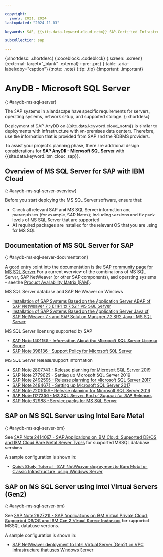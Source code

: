 ```yaml
---

copyright:
  years: 2021, 2024
lastupdated: "2024-12-03"

keywords: SAP, {{site.data.keyword.cloud_notm}} SAP-Certified Infrastructure, {{site.data.keyword.ibm_cloud_sap}}, SAP Workloads

subcollection: sap

---
```


{:shortdesc: .shortdesc}
{:codeblock: .codeblock}
{:screen: .screen}
{:external: target="_blank" .external}
{:pre: .pre}
{:table: .aria-labeledby="caption"}
{:note: .note}
{:tip: .tip}
{:important: .important}

# AnyDB - Microsoft SQL Server
{: #anydb-ms-sql-server}

The SAP systems in a landscape have specific requirements for servers, operating systems, network setup, and supported storage.
{: shortdesc}

Deployment of SAP AnyDB on {{site.data.keyword.cloud_notm}} is similar to deployments with infrastructure with on-premises data centers. Therefore, use the information that is provided from SAP and the RDBMS providers.

To assist your project's planning phase, there are additional design considerations for **SAP AnyDB - Microsoft SQL Server** with {{site.data.keyword.ibm_cloud_sap}}.

## Overview of MS SQL Server for SAP with IBM Cloud
{: #anydb-ms-sql-server-overview}

Before you start deploying the MS SQL Server software, ensure that:
 * Check all relevant SAP and MS SQL Server information and prerequisites (for example, SAP Notes); including versions and fix pack levels of MS SQL Server that are supported
 * All required packages are installed for the relevant OS that you are using for MS SQL

## Documentation of MS SQL Server for SAP
{: #anydb-ms-sql-server-documentation}

A good entry point into the documentation is the [SAP community page for MS SQL Server](https://pages.community.sap.com/topics/sql-server)
For a current overview of the combinations of MS SQL Server, SAP NetWeaver (or other SAP components), and operating systems - see the [Product Availability Matrix (PAM)](https://userapps.support.sap.com/sap/support/pam).

MS SQL Server database and SAP NetWeaver on Windows
 * [Installation of SAP Systems Based on the Application Server ABAP of SAP NetWeaver 7.3 EHP1 to 7.52 : MS SQL Server](https://help.sap.com/docs/SLTOOLSET/c22d9ecc82ca4ab591a91942fe5c0020/9420dabb130e4ae1996b3f39e202cc6e.html?version=CURRENT_VERSION)
 * [Installation of SAP Systems Based on the Application Server Java of SAP NetWeaver 7.5 and SAP Solution Manager 7.2 SR2 Java : MS SQL Server](https://help.sap.com/docs/SLTOOLSET/34ba60e8526d4110921c9c0fd05b4b6d/9420dabb130e4ae1996b3f39e202cc6e.html?version=CURRENT_VERSION)

MS SQL Server licensing supported by SAP
 * [SAP Note 1491158 - Information About the Microsoft SQL Server License Scope](https://me.sap.com/notes/1491158)
 * [SAP Note 398136 - Support Policy for Microsoft SQL Server](https://me.sap.com/notes/398136)

MS SQL Server release/support information
 * [SAP Note 2807743 - Release planning for Microsoft SQL Server 2019](https://me.sap.com/notes/2807743)
 * [SAP Note 2779625 - Setting up Microsoft SQL Server 2019](https://me.sap.com/notes/2779625)
 * [SAP Note 2492596 - Release planning for Microsoft SQL Server 2017](https://me.sap.com/notes/2492596)
 * [SAP Note 2484674 - Setting up Microsoft SQL Server 2017](https://me.sap.com/notes/2484674)
 * [SAP Note 2201059 - Release planning for Microsoft SQL Server 2016](https://me.sap.com/notes/2201059)
 * [SAP Note 1177356 - MS SQL Server: End of Support for SAP Releases](https://me.sap.com/notes/1177356)
 * [SAP Note 62988 - Service packs for MS SQL Server](https://me.sap.com/notes/62988)

## SAP on MS SQL Server using Intel Bare Metal
{: #anydb-ms-sql-server-bm}

See [SAP Note 2414097 - SAP Applications on IBM Cloud: Supported DB/OS and IBM Cloud Bare Metal Server Types](https://me.sap.com/notes/2414097) for supported MSSQL database versions.

A sample configuration is shown in:
 * [Quick Study Tutorial - SAP NetWeaver deployment to Bare Metal on Classic Infrastructure, using Windows Server](https://cloud.ibm.com/docs/sap?topic=sap-quickstudy-bm-netweaver-wins)

##  SAP on MS SQL Server using Intel Virtual Servers (Gen2)
{: #anydb-ms-sql-server-bm}

See [SAP Note 2927211 - SAP Applications on IBM Virtual Private Cloud: Supported DB/OS and IBM Gen 2 Virtual Server Instances](https://me.sap.com/notes/2927211) for supported MSSQL database versions.

A sample configuration is shown in:
 * [SAP NetWeaver deployment to Intel Virtual Server (Gen2) on VPC Infrastructure that uses Windows Server](https://cloud.ibm.com/docs/sap?topic=sap-quickstudy-vs-gen2-netweaver-wins)
